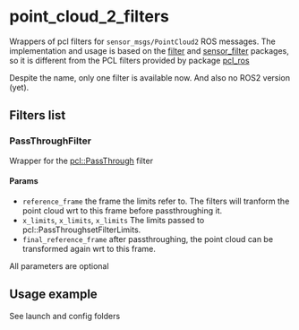 # point_cloud_2_filters

Wrappers of pcl filters for `sensor_msgs/PointCloud2` ROS messages. The implementation and usage is based on the [filter](https://wiki.ros.org/filters) and [sensor_filter](https://wiki.ros.org/sensor_filters) packages, so it is different from the PCL filters provided by package [pcl_ros](https://wiki.ros.org/pcl_ros/Tutorials/filters) 

Despite the name, only one filter is available now. And also no ROS2 version (yet).

## Filters list
### PassThroughFilter
Wrapper for the [pcl::PassThrough](https://pointclouds.org/documentation/classpcl_1_1_pass_through_3_01pcl_1_1_p_c_l_point_cloud2_01_4.html) filter 
#### Params
-   `reference_frame` the frame the limits refer to. The filters will tranform the point cloud wrt to this frame before passthroughing it.
-   `x_limits`, `x_limits`, `x_limits` The limits passed to  pcl::PassThroughsetFilterLimits.
-   `final_reference_frame` after passthroughing, the point cloud can be transformed again wrt to this frame.

All parameters are optional

## Usage example
See launch and config folders
